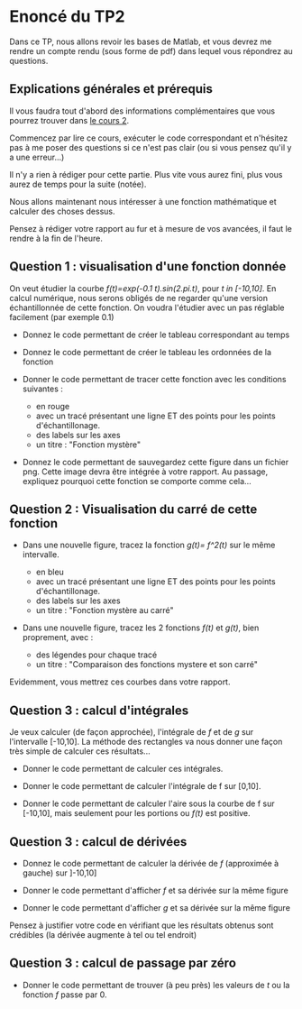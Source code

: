 # Enoncé du TP2

Dans ce TP, nous allons revoir les bases de Matlab, et vous devrez me rendre un
compte rendu (sous forme de pdf) dans lequel vous répondrez au questions.

## Explications générales et prérequis

Il vous faudra tout d'abord des informations complémentaires que vous pourrez
trouver dans [le cours 2](../Cours/cours2.md).

Commencez par lire ce cours, exécuter le code correspondant et n'hésitez pas à
me poser des questions si ce n'est pas clair
(ou si vous pensez qu'il y a une erreur...)

Il n'y a rien à rédiger pour cette partie. Plus vite vous aurez fini, plus vous
aurez de temps pour la suite (notée).

Nous allons maintenant nous intéresser à une fonction mathématique et
calculer des choses dessus.

Pensez à rédiger votre rapport au fur et à mesure de vos avancées, il faut le
rendre à la fin de l'heure.

## Question 1 : visualisation d'une fonction donnée

On veut étudier la courbe *f(t)=exp(-0.1 t).sin(2.pi.t)*, pour *t in [-10,10]*.
En calcul numérique, nous serons obligés de ne regarder qu'une version
échantillonnée de cette fonction. On voudra l'étudier avec un pas réglable
facilement (par exemple 0.1)

- Donnez le code permettant de créer le tableau correspondant au temps

- Donnez le code permettant de créer le tableau les ordonnées de la fonction

- Donner le code permettant de tracer cette fonction avec les conditions
suivantes :
  - en rouge
  - avec un tracé présentant une ligne ET des points pour les points
  d'échantillonage.
  - des labels sur les axes
  - un titre : "Fonction mystère"

- Donnez le code permettant de sauvegardez cette figure dans un fichier png.
Cette image devra être intégrée à votre rapport.
Au passage, expliquez pourquoi cette fonction se comporte comme cela...

## Question 2 : Visualisation du carré de cette fonction

- Dans une nouvelle figure, tracez la fonction *g(t)= f^2(t)* sur le même
intervalle.
  - en bleu
  - avec un tracé présentant une ligne ET des points pour les points
  d'échantillonage.
  - des labels sur les axes
  - un titre : "Fonction mystère au carré"

- Dans une nouvelle figure, tracez les 2 fonctions *f(t)* et *g(t)*, bien
proprement, avec :
  - des légendes pour chaque tracé
  - un titre : "Comparaison des fonctions mystere et son carré"

Evidemment, vous mettrez ces courbes dans votre rapport.

## Question 3 : calcul d'intégrales

Je veux calculer (de façon approchée), l'intégrale de *f* et de *g* sur
l'intervalle [-10,10].
La méthode des rectangles va nous donner une façon très simple de calculer ces
résultats...

- Donner le code permettant de calculer ces intégrales.

- Donner le code permettant de calculer l'intégrale de f sur [0,10].

- Donner le code permettant de calculer l'aire sous la courbe de f sur [-10,10],
mais seulement pour les portions ou *f(t)* est positive.

## Question 3 : calcul de dérivées

- Donnez le code permettant de calculer la dérivée de *f* (approximée à gauche)
sur ]-10,10]

- Donner le code permettant d'afficher *f* et sa dérivée sur la même figure

- Donner le code permettant d'afficher *g* et sa dérivée sur la même figure

Pensez à justifier votre code en vérifiant que les résultats obtenus sont
crédibles (la dérivée augmente à tel ou tel endroit)

## Question 3 : calcul de passage par zéro

- Donner le code permettant de trouver (à peu près) les valeurs de *t* ou la
fonction *f* passe par 0.
